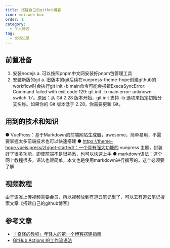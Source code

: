 ```yaml
---
title: 搭建自己的github博客
icon: mdi:web-box
order: 1
category:
  - 个人博客
tag:
  - 文档记录
---
```


## 前置准备
1. 安装nodejs
   a. 可以按照pnpm中文网安装好pnpm包管理工具
2. 安装新版的git
   a. 旧版本的git后续在vuepress-theme-hope创建github的workflow时会执行git init -b main命令可能会报错ExecaSyncError: Command failed with exit code 129: git init -b main  error: unknown switch `b'。原因：从 Git 2.28 版本开始，git init 支持 -b 选项来指定初始分支名称。如果你的 Git 版本低于 2.28，你需要更新 Git。
## 用到的技术和知识
   ● VuePress：基于Markdown的前端网站生成器，awesome，简单易用，不需要掌握太多前端技术也可以快速搭建
   ● https://theme-hope.vuejs.press/zh/get-started/：一个具有强大功能的 vuepress 主题，封装好了很多功能，即使前端不是很熟悉，也可以快速上手
   ● markdown语法：这个网上教程很多，语法也很简单，本文也是使用markdown进行撰写的，这个必须要了解
## 视频教程
   由于语雀上传视频需要会员，所以视频放到有道云笔记里了，可以去有道云笔记搜索文章《搭建自己的github博客》
## 参考文章
- [「奇怪的教程」年轻人的第一个博客搭建指南](https://segmentfault.com/a/1190000038885122)
- [GitHub Actions 的工作流语法](https://docs.github.com/zh/actions/writing-workflows/workflow-syntax-for-github-actions)